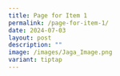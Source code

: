 ```yaml
---
title: Page for Item 1
permalink: /page-for-item-1/
date: 2024-07-03
layout: post
description: ""
image: /images/Jaga_Image.png
variant: tiptap
---
```

